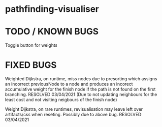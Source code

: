# pathfinding-visualiser

# TODO / KNOWN BUGS

Toggle button for weights

# FIXED BUGS

Weighted Dijkstra, on runtime, miss nodes due to presorting which assigns an incorrect previousNode to a node and produces an incorect accumulative weight for the finish node if the path is not found on the first branching. RESOLVED 03/04/2021 (Due to not updating neighbours for the least cost and not visiting neigbours of the finish node)

Weight Dijkstra, on rare runtimes, revisualisation may leave left over artifacts/css when reseting. Possibly due to above bug. RESOLVED 03/04/2021
